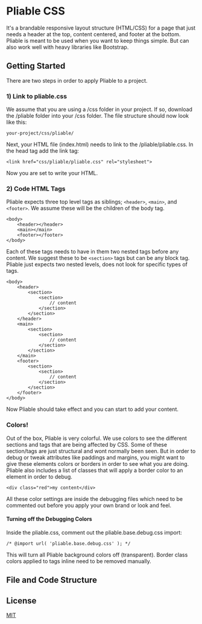 # Pliable CSS

It's a brandable responsive layout structure (HTML/CSS) for a page that just needs a header at the top, content centered, and footer at the bottom.  Pliable is meant to be used when you want to keep things simple.  But can also work well with heavy libraries like Bootstrap.  

## Getting Started

There are two steps in order to apply Pliable to a project.

### 1) Link to pliable.css

We assume that you are using a /css folder in your project.  If so, download the /pliable folder into your /css folder.  The file structure should now look like this:

```
your-project/css/pliable/
```
Next, your HTML file (index.html) needs to link to the /pliable/pliable.css.  In the head tag add the link tag:

```
<link href="css/pliable/pliable.css" rel="stylesheet">
```

Now you are set to write your HTML.

### 2) Code HTML Tags

Pliable expects three top level tags as siblings; `<header>`, `<main>`, and `<footer>`.  We assume these will be the children of the body tag.

```
<body>
    <header></header>
    <main></main>
    <footer></footer>
</body>
```
Each of these tags needs to have in them two nested tags before any content.  We suggest these to be `<section>` tags but can be any block tag.  Pliable just expects two nested levels, does not look for specific types of tags.  

```
<body>
    <header>
        <section>
            <section>
                // content
            </section>
        </section>
    </header>
    <main>
        <section>
            <section>
                // content
            </section>
        </section>
    </main>
    <footer>
        <section>
            <section>
                // content
            </section>
        </section>
    </footer>
</body>
```
Now Pliable should take effect and you can start to add your content.

### Colors!

Out of the box, Pliable is very colorful.  We use colors to see the different sections and tags that are being affected by CSS.  Some of these section/tags are just structural and wont normally been seen.  But in order to debug or tweak attributes like paddings and margins, you might want to give these elements colors or borders in order to see what you are doing.  Pliable also includes a list of classes that will apply a border color to an element in order to debug.
```
<div class="red">my content</div>
```
All these color settings are inside the debugging files which need to be commented out before you apply your own brand or look and feel.  

#### Turning off the Debugging Colors

Inside the pliable.css, comment out the pliable.base.debug.css import:
```
/* @import url( 'pliable.base.debug.css' ); */
```
This will turn all Pliable background colors off (transparent).  Border class colors applied to tags inline need to be removed manually.

## File and Code Structure

## License

[MIT](LICENSE)





